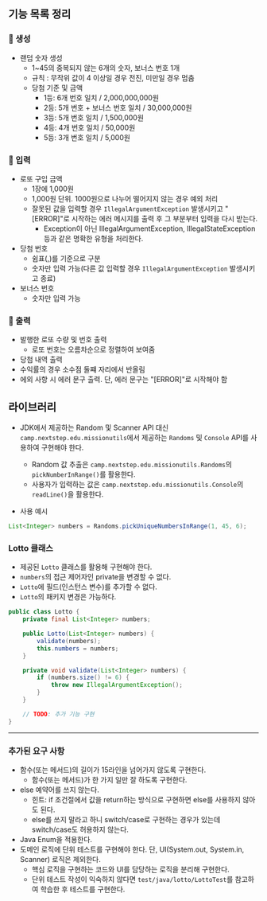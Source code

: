 ## 기능 목록 정리
### 🎲 생성
- 랜덤 숫자 생성
    - 1~45의 중복되지 않는 6개의 숫자, 보너스 번호 1개
    - 규칙 : 무작위 값이 4 이상일 경우 전진, 미만일 경우 멈춤
    - 당첨 기준 및 금액
      - 1등: 6개 번호 일치 / 2,000,000,000원
      - 2등: 5개 번호 + 보너스 번호 일치 / 30,000,000원
      - 3등: 5개 번호 일치 / 1,500,000원
      - 4등: 4개 번호 일치 / 50,000원
      - 5등: 3개 번호 일치 / 5,000원

### 📝 입력
- 로또 구입 금액
    - 1장에 1,000원
    - 1,000원 단위. 1000원으로 나누어 떨어지지 않는 경우 예외 처리
    - 잘못된 값을 입력할 경우 `IllegalArgumentException` 발생시키고 "[ERROR]"로 시작하는 에러 메시지를 출력 후 그 부분부터 입력을 다시 받는다.
      - Exception이 아닌 IllegalArgumentException, IllegalStateException 등과 같은 명확한 유형을 처리한다.
- 당첨 번호
    - 쉼표(,)를 기준으로 구분
    - 숫자만 입력 가능(다른 값 입력할 경우 `IllegalArgumentException` 발생시키고 종료)
- 보너스 번호
  - 숫자만 입력 가능

### 🧾 출력
- 발행한 로또 수량 및 번호 출력
  - 로또 번호는 오름차순으로 정렬하여 보여줌
- 당첨 내역 출력
- 수익률의 경우 소수점 둘쨰 자리에서 반올림
- 에외 사항 시 에러 문구 출력. 단, 에러 문구는 "[ERROR]"로 시작해야 함

## 라이브러리

- JDK에서 제공하는 Random 및 Scanner API 대신 `camp.nextstep.edu.missionutils`에서 제공하는 `Randoms` 및 `Console` API를 사용하여 구현해야 한다.
    - Random 값 추출은 `camp.nextstep.edu.missionutils.Randoms`의 `pickNumberInRange()`를 활용한다.
    - 사용자가 입력하는 값은 `camp.nextstep.edu.missionutils.Console`의 `readLine()`을 활용한다.

- 사용 예시
```java
List<Integer> numbers = Randoms.pickUniqueNumbersInRange(1, 45, 6);
```


### Lotto 클래스

- 제공된 `Lotto` 클래스를 활용해 구현해야 한다.
- `numbers`의 접근 제어자인 private을 변경할 수 없다.
- `Lotto`에 필드(인스턴스 변수)를 추가할 수 없다.
- `Lotto`의 패키지 변경은 가능하다.

```java
public class Lotto {
    private final List<Integer> numbers;

    public Lotto(List<Integer> numbers) {
        validate(numbers);
        this.numbers = numbers;
    }

    private void validate(List<Integer> numbers) {
        if (numbers.size() != 6) {
            throw new IllegalArgumentException();
        }
    }

    // TODO: 추가 기능 구현
}
```

---


### 추가된 요구 사항

- 함수(또는 메서드)의 길이가 15라인을 넘어가지 않도록 구현한다.
    - 함수(또는 메서드)가 한 가지 일만 잘 하도록 구현한다. 
- else 예약어를 쓰지 않는다.
    - 힌트: if 조건절에서 값을 return하는 방식으로 구현하면 else를 사용하지 않아도 된다.
    - else를 쓰지 말라고 하니 switch/case로 구현하는 경우가 있는데 switch/case도 허용하지 않는다.
- Java Enum을 적용한다.
- 도메인 로직에 단위 테스트를 구현해야 한다. 단, UI(System.out, System.in, Scanner) 로직은 제외한다.
    - 핵심 로직을 구현하는 코드와 UI를 담당하는 로직을 분리해 구현한다.
    - 단위 테스트 작성이 익숙하지 않다면 `test/java/lotto/LottoTest`를 참고하여 학습한 후 테스트를 구현한다.
